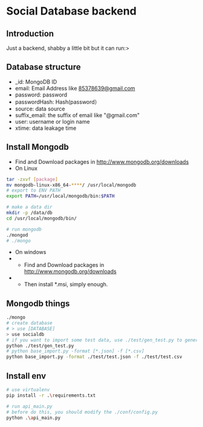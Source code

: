 # Social Database backend
## Introduction
Just a backend, shabby a little bit but it can run:>

## Database structure
- _id: MongoDB ID
- email: Email Address like 85378639@gmail.com
- password: password
- passwordHash: Hash(password）
- source: data source
- suffix_email: the suffix of email like "@gmail.com"
- user: username or login name
- xtime: data leakage time

## Install Mongodb
- Find and Download packages in http://www.mongodb.org/downloads
- On Linux
``` bash
tar -zxvf [package]
mv mongodb-linux-x86_64-****/ /usr/local/mongodb
# export to ENV PATH
export PATH=/usr/local/mongodb/bin:$PATH

# make a data dir
mkdir -p /data/db
cd /usr/local/mongodb/bin/

# run mongodb
./mongod
# ./mongo
```
- On windows
- - Find and Download packages in http://www.mongodb.org/downloads
- - Then install *.msi, simply enough.

## Mongodb things
```bash
./mongo
# create database
# > use [DATABASE]
> use socialdb
# if you want to import some test data, use ./test/gen_test.py to generate some test data.
python ./test/gen_test.py
# python base_import.py -format [*.json] -f [*.csv]
python base_import.py -format ./test/test.json -f ./test/test.csv
```
## Install env
``` bash
# use virtualenv
pip install -r .\requirements.txt

# run api_main.py
# before do this, you should modify the ./conf/config.py
python .\api_main.py
```